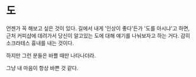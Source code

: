 # 도

언젠가 꼭 해보고 싶은 것이 있다. 길에서 내게 '인상이 좋다'든가 '도를 아시냐'고 하면, 근처 커피샵에 데려가서 당신이 알고있는 도에 대해 얘기를 나눠보자고 하는 거다. 감히 소크라테스 흉내를 내는 것이다.

하지만 그런 분들은 바쁠 때만 나타나더라.

그냥 내 마음이 항상 바쁜 것 같다.
